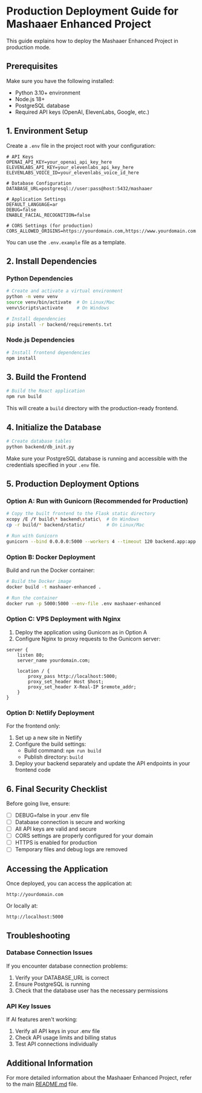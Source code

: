 # Production Deployment Guide for Mashaaer Enhanced Project

This guide explains how to deploy the Mashaaer Enhanced Project in production mode.

## Prerequisites

Make sure you have the following installed:

- Python 3.10+ environment
- Node.js 18+
- PostgreSQL database
- Required API keys (OpenAI, ElevenLabs, Google, etc.)

## 1. Environment Setup

Create a `.env` file in the project root with your configuration:

```
# API Keys
OPENAI_API_KEY=your_openai_api_key_here
ELEVENLABS_API_KEY=your_elevenlabs_api_key_here
ELEVENLABS_VOICE_ID=your_elevenlabs_voice_id_here

# Database Configuration
DATABASE_URL=postgresql://user:pass@host:5432/mashaaer

# Application Settings
DEFAULT_LANGUAGE=ar
DEBUG=false
ENABLE_FACIAL_RECOGNITION=false

# CORS Settings (for production)
CORS_ALLOWED_ORIGINS=https://yourdomain.com,https://www.yourdomain.com
```

You can use the `.env.example` file as a template.

## 2. Install Dependencies

### Python Dependencies

```bash
# Create and activate a virtual environment
python -m venv venv
source venv/bin/activate  # On Linux/Mac
venv\Scripts\activate     # On Windows

# Install dependencies
pip install -r backend/requirements.txt
```

### Node.js Dependencies

```bash
# Install frontend dependencies
npm install
```

## 3. Build the Frontend

```bash
# Build the React application
npm run build
```

This will create a `build` directory with the production-ready frontend.

## 4. Initialize the Database

```bash
# Create database tables
python backend/db_init.py
```

Make sure your PostgreSQL database is running and accessible with the credentials specified in your `.env` file.

## 5. Production Deployment Options

### Option A: Run with Gunicorn (Recommended for Production)

```bash
# Copy the built frontend to the Flask static directory
xcopy /E /Y build\* backend\static\  # On Windows
cp -r build/* backend/static/        # On Linux/Mac

# Run with Gunicorn
gunicorn --bind 0.0.0.0:5000 --workers 4 --timeout 120 backend.app:app
```

### Option B: Docker Deployment

Build and run the Docker container:

```bash
# Build the Docker image
docker build -t mashaaer-enhanced .

# Run the container
docker run -p 5000:5000 --env-file .env mashaaer-enhanced
```

### Option C: VPS Deployment with Nginx

1. Deploy the application using Gunicorn as in Option A
2. Configure Nginx to proxy requests to the Gunicorn server:

```nginx
server {
    listen 80;
    server_name yourdomain.com;

    location / {
        proxy_pass http://localhost:5000;
        proxy_set_header Host $host;
        proxy_set_header X-Real-IP $remote_addr;
    }
}
```

### Option D: Netlify Deployment

For the frontend only:

1. Set up a new site in Netlify
2. Configure the build settings:
   - Build command: `npm run build`
   - Publish directory: `build`
3. Deploy your backend separately and update the API endpoints in your frontend code

## 6. Final Security Checklist

Before going live, ensure:

- [ ] DEBUG=false in your .env file
- [ ] Database connection is secure and working
- [ ] All API keys are valid and secure
- [ ] CORS settings are properly configured for your domain
- [ ] HTTPS is enabled for production
- [ ] Temporary files and debug logs are removed

## Accessing the Application

Once deployed, you can access the application at:

```
http://yourdomain.com
```

Or locally at:

```
http://localhost:5000
```

## Troubleshooting

### Database Connection Issues

If you encounter database connection problems:

1. Verify your DATABASE_URL is correct
2. Ensure PostgreSQL is running
3. Check that the database user has the necessary permissions

### API Key Issues

If AI features aren't working:

1. Verify all API keys in your .env file
2. Check API usage limits and billing status
3. Test API connections individually

## Additional Information

For more detailed information about the Mashaaer Enhanced Project, refer to the main [README.md](README.md) file.
